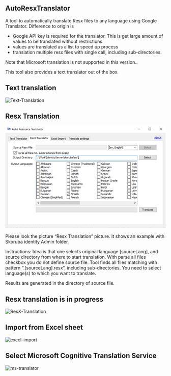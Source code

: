 ## AutoResxTranslator
A tool to automatically translate Resx files to any language using Google Translator. 
Difference to origin is 
- Google API key is required for the translator. This is get large amount of values to be translated without restrictions
- values are translated as a list to speed up process
- translation multiple resx files with single call, including sub-directories.


Note that Microsoft translation is not supported in this version..

This tool also provides a text translator out of the box.

Text translation
------
![Text-Translation](/Wiki/Images/text-translation.png?raw=true)

Resx Translation
------
![ResX-Translation](/Wiki/Images/resx-translation.png?raw=true)

Please look the picture “Resx Translation” picture. It shows an example with Skoruba identity Admin folder.

Instructions:
Idea is that one selects original language [sourceLang], and source directory from where to start translation.
With parse all files checkbox you do not  define source file. 
Tool finds all files matching with pattern “.[sourceLang].resx”, including sub-directories.
You need to select language(s) to which you want to translate.

Results are generated in the directory of source file.


Resx translation is in progress
------
![ResX-Translation](/Wiki/Images/resx-translating.png?raw=true)

Import from Excel sheet
------
![excel-import](/Wiki/Images/excel-import.png?raw=true)

Select Microsoft Cognitive Translation Service
------
![ms-translator](/Wiki/Images/ms-translator.png?raw=true)
